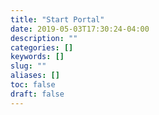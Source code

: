 ```yaml
---
title: "Start Portal"
date: 2019-05-03T17:30:24-04:00
description: ""
categories: []
keywords: []
slug: ""
aliases: []
toc: false
draft: false
---
```

